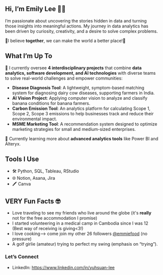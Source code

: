 ## Hi, I’m Emily Lee 🦥😇

I’m passionate about uncovering the stories hidden in data and turning those insights into meaningful actions. My journey in data analytics has been driven by curiosity, creativity, and a desire to solve complex problems.

🐳I believe **together**, we can make the world a better place!🩵

## What I’m Up To
🔭 I currently oversee **4 interdisciplinary projects** that combine **data analytics, software development, and AI technologies** with diverse teams to solve real-world challenges and empower communities:
- **Disease Diagnosis Tool**: A lightweight, symptom-based matching system for diagnosing dairy cow diseases, supporting farmers in India.
- **AI Vision Project**: Applying computer vision to analyze and classify banana conditions for banana farmers.
- **Carbon Emission Tool**: An analytics platform for calculating Scope 1, Scope 2, Scope 3 emissions to help businesses track and reduce their environmental impact.
- **MSME Marketing Tool**: A recommendation system designed to optimize marketing strategies for small and medium-sized enterprises.

🌱 Currently learning more about **advanced analytics tools** like Power BI and Alteryx.  

## Tools I Use
- 🛠️ Python, SQL, Tableau, RStudio
- 🌐 Notion, Asana, Jira
- 🖍️ Canva

## VERY Fun Facts 🤓
- Love traveling to see my friends who live around the globe (it's **really** not for the free accommodation I promise)
- I started volunteering in a medical camp in Cambodia since I was 12 (Best way of receiving is giving<3!)
- I love cooking--> come join my other 26 followers [@emmiefood](https://instagram.com/emmiefood) (no pressure)
- A golf girlie (amateur) trying to perfect my swing (emphasis on “trying”).  

### Let’s Connect
- LinkedIn: https://www.linkedin.com/in/yuhsuan-lee
